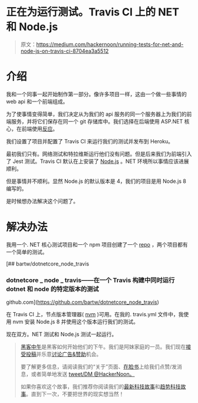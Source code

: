 # 正在为运行测试。Travis CI 上的 NET 和 Node.js

> 原文：<https://medium.com/hackernoon/running-tests-for-net-and-node-js-on-travis-ci-8704ea3a5512>

# 介绍

我和一个同事一起开始制作第一部分。像许多项目一样，这由一个做一些事情的 web api 和一个前端组成。

为了使事情变得简单，我们决定从为我们的 api 服务的同一个服务器上为我们的前端服务，并将它们保存在同一个 git 存储库中。我们选择在后端使用 ASP.NET 核心，在前端使用[反应](https://hackernoon.com/tagged/react)。

我们设置了项目并配置了 Travis CI 来运行我们的测试并发布到 Heroku。

最初我们只有。网络测试和特拉维斯运行他们没有问题。但是后来我们为前端引入了 Jest 测试。Travis CI 默认在上安装了 [Node.js](https://hackernoon.com/tagged/node-js) 。NET 环境所以事情应该进展顺利。

但是事情并不顺利。显然 Node.js 的默认版本是 4，我们的项目是用 Node.js 8 编写的。

是时候想办法解决这个问题了。

# 解决办法

我用一个. NET 核心测试项目和一个 npm 项目创建了一个 [repo](https://github.com/bartw/dotnetcore_node_travis) ，两个项目都有一个简单的测试。

[](https://github.com/bartw/dotnetcore_node_travis) [## bartw/dotnetcore_node_travis

### dotnetcore _ node _ travis——在一个 Travis 构建中同时运行 dotnet 和 node 的特定版本的测试

github.com](https://github.com/bartw/dotnetcore_node_travis) 

在 Travis CI 上，节点版本管理器( [nvm](https://github.com/creationix/nvm) )可用。在我的. travis.yml 文件中，我使用 nvm 安装 Node.js 8 并使用这个版本运行我们的测试。

现在双方。NET 测试和 Node.js 测试一起运行。

> [黑客中午](http://bit.ly/Hackernoon)是黑客如何开始他们的下午。我们是阿妹家庭的一员。我们现在[接受投稿](http://bit.ly/hackernoonsubmission)并乐意[讨论广告&赞助](mailto:partners@amipublications.com)机会。
> 
> 要了解更多信息，请阅读我们的“关于”页面、[在脸书](http://bit.ly/HackernoonFB)上给我们点赞/发消息，或者简单地发送 [tweet/DM @HackerNoon。](https://goo.gl/k7XYbx)
> 
> 如果你喜欢这个故事，我们推荐你阅读我们的[最新科技故事](http://bit.ly/hackernoonlatestt)和[趋势科技故事](https://hackernoon.com/trending)。直到下一次，不要把世界的现实想当然！